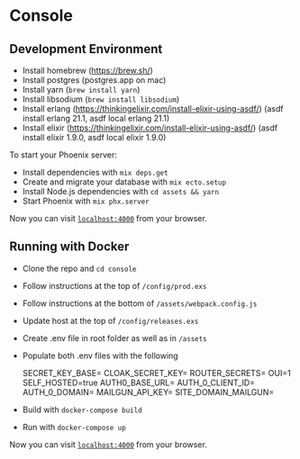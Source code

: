 # Console

## Development Environment

  * Install homebrew (https://brew.sh/)
  * Install postgres (postgres.app on mac)
  * Install yarn (`brew install yarn`)
  * Install libsodium (`brew install libsodium`)
  * Install erlang (https://thinkingelixir.com/install-elixir-using-asdf/) (asdf install erlang 21.1, asdf local erlang 21.1)
  * Install elixir (https://thinkingelixir.com/install-elixir-using-asdf/) (asdf install elixir 1.9.0, asdf local elixir 1.9.0)

To start your Phoenix server:

  * Install dependencies with `mix deps.get`
  * Create and migrate your database with `mix ecto.setup`
  * Install Node.js dependencies with `cd assets && yarn`
  * Start Phoenix with `mix phx.server`

Now you can visit [`localhost:4000`](http://localhost:4000) from your browser.

## Running with Docker

  * Clone the repo and `cd console`
  * Follow instructions at the top of `/config/prod.exs`
  * Follow instructions at the bottom of `/assets/webpack.config.js`
  * Update host at the top of `/config/releases.exs`
  * Create .env file in root folder as well as in `/assets`
  * Populate both .env files with the following

    SECRET_KEY_BASE=
    CLOAK_SECRET_KEY=
    ROUTER_SECRETS=
    OUI=1
    SELF_HOSTED=true
    AUTH0_BASE_URL=
    AUTH_0_CLIENT_ID=
    AUTH_0_DOMAIN=
    MAILGUN_API_KEY=
    SITE_DOMAIN_MAILGUN=

  * Build with `docker-compose build`
  * Run with `docker-compose up`

Now you can visit [`localhost:4000`](http://localhost:4000) from your browser.
